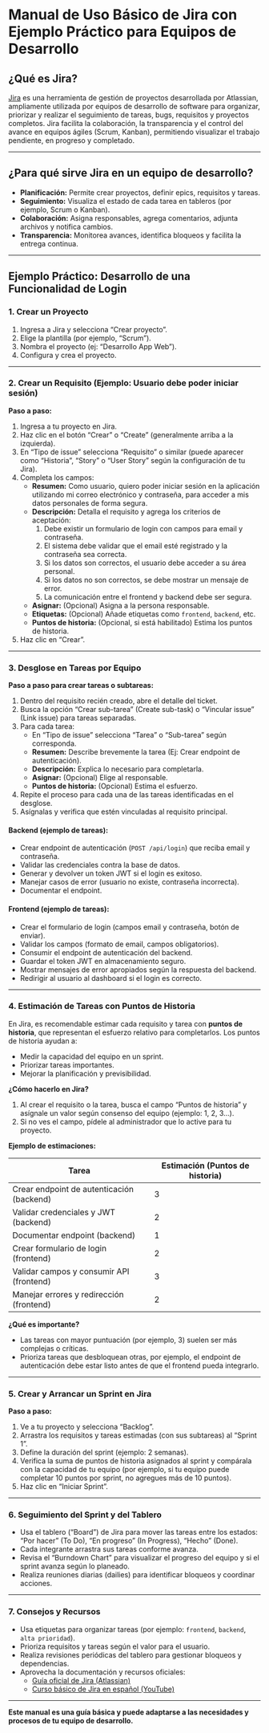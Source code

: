 # Manual de Uso Básico de Jira con Ejemplo Práctico para Equipos de Desarrollo

## ¿Qué es Jira?

[Jira](https://www.atlassian.com/software/jira) es una herramienta de gestión de proyectos desarrollada por Atlassian, ampliamente utilizada por equipos de desarrollo de software para organizar, priorizar y realizar el seguimiento de tareas, bugs, requisitos y proyectos completos. Jira facilita la colaboración, la transparencia y el control del avance en equipos ágiles (Scrum, Kanban), permitiendo visualizar el trabajo pendiente, en progreso y completado.

---

## ¿Para qué sirve Jira en un equipo de desarrollo?

- **Planificación:** Permite crear proyectos, definir epics, requisitos y tareas.
- **Seguimiento:** Visualiza el estado de cada tarea en tableros (por ejemplo, Scrum o Kanban).
- **Colaboración:** Asigna responsables, agrega comentarios, adjunta archivos y notifica cambios.
- **Transparencia:** Monitorea avances, identifica bloqueos y facilita la entrega continua.

---

## Ejemplo Práctico: Desarrollo de una Funcionalidad de Login

### 1. Crear un Proyecto

1. Ingresa a Jira y selecciona “Crear proyecto”.
2. Elige la plantilla (por ejemplo, “Scrum”).
3. Nombra el proyecto (ej: “Desarrollo App Web”).
4. Configura y crea el proyecto.

---

### 2. Crear un Requisito (Ejemplo: Usuario debe poder iniciar sesión)

**Paso a paso:**

1. Ingresa a tu proyecto en Jira.
2. Haz clic en el botón “Crear” o “Create” (generalmente arriba a la izquierda).
3. En “Tipo de issue” selecciona “Requisito” o similar (puede aparecer como “Historia”, “Story” o “User Story” según la configuración de tu Jira).
4. Completa los campos:
    - **Resumen:** Como usuario, quiero poder iniciar sesión en la aplicación utilizando mi correo electrónico y contraseña, para acceder a mis datos personales de forma segura.
    - **Descripción:** Detalla el requisito y agrega los criterios de aceptación:
        1. Debe existir un formulario de login con campos para email y contraseña.
        2. El sistema debe validar que el email esté registrado y la contraseña sea correcta.
        3. Si los datos son correctos, el usuario debe acceder a su área personal.
        4. Si los datos no son correctos, se debe mostrar un mensaje de error.
        5. La comunicación entre el frontend y backend debe ser segura.
    - **Asignar:** (Opcional) Asigna a la persona responsable.
    - **Etiquetas:** (Opcional) Añade etiquetas como `frontend`, `backend`, etc.
    - **Puntos de historia:** (Opcional, si está habilitado) Estima los puntos de historia.
5. Haz clic en “Crear”.

---

### 3. Desglose en Tareas por Equipo

**Paso a paso para crear tareas o subtareas:**

1. Dentro del requisito recién creado, abre el detalle del ticket.
2. Busca la opción “Crear sub-tarea” (Create sub-task) o “Vincular issue” (Link issue) para tareas separadas.
3. Para cada tarea:
    - En “Tipo de issue” selecciona “Tarea” o “Sub-tarea” según corresponda.
    - **Resumen:** Describe brevemente la tarea (Ej: Crear endpoint de autenticación).
    - **Descripción:** Explica lo necesario para completarla.
    - **Asignar:** (Opcional) Elige al responsable.
    - **Puntos de historia:** (Opcional) Estima el esfuerzo.
4. Repite el proceso para cada una de las tareas identificadas en el desglose.
5. Asígnalas y verifica que estén vinculadas al requisito principal.

#### Backend (ejemplo de tareas):
- Crear endpoint de autenticación (`POST /api/login`) que reciba email y contraseña.
- Validar las credenciales contra la base de datos.
- Generar y devolver un token JWT si el login es exitoso.
- Manejar casos de error (usuario no existe, contraseña incorrecta).
- Documentar el endpoint.

#### Frontend (ejemplo de tareas):
- Crear el formulario de login (campos email y contraseña, botón de enviar).
- Validar los campos (formato de email, campos obligatorios).
- Consumir el endpoint de autenticación del backend.
- Guardar el token JWT en almacenamiento seguro.
- Mostrar mensajes de error apropiados según la respuesta del backend.
- Redirigir al usuario al dashboard si el login es correcto.

---

### 4. Estimación de Tareas con Puntos de Historia

En Jira, es recomendable estimar cada requisito y tarea con **puntos de historia**, que representan el esfuerzo relativo para completarlos. Los puntos de historia ayudan a:

- Medir la capacidad del equipo en un sprint.
- Priorizar tareas importantes.
- Mejorar la planificación y previsibilidad.

**¿Cómo hacerlo en Jira?**

1. Al crear el requisito o la tarea, busca el campo “Puntos de historia” y asígnale un valor según consenso del equipo (ejemplo: 1, 2, 3...).
2. Si no ves el campo, pídele al administrador que lo active para tu proyecto.

**Ejemplo de estimaciones:**

| Tarea                                          | Estimación (Puntos de historia) |
|------------------------------------------------|-------------------------------|
| Crear endpoint de autenticación (backend)      | 3                             |
| Validar credenciales y JWT (backend)           | 2                             |
| Documentar endpoint (backend)                  | 1                             |
| Crear formulario de login (frontend)           | 2                             |
| Validar campos y consumir API (frontend)       | 3                             |
| Manejar errores y redirección (frontend)       | 2                             |

**¿Qué es importante?**
- Las tareas con mayor puntuación (por ejemplo, 3) suelen ser más complejas o críticas.
- Prioriza tareas que desbloquean otras, por ejemplo, el endpoint de autenticación debe estar listo antes de que el frontend pueda integrarlo.

---

### 5. Crear y Arrancar un Sprint en Jira

**Paso a paso:**

1. Ve a tu proyecto y selecciona “Backlog”.
2. Arrastra los requisitos y tareas estimadas (con sus subtareas) al “Sprint 1”.
3. Define la duración del sprint (ejemplo: 2 semanas).
4. Verifica la suma de puntos de historia asignados al sprint y compárala con la capacidad de tu equipo (por ejemplo, si tu equipo puede completar 10 puntos por sprint, no agregues más de 10 puntos).
5. Haz clic en “Iniciar Sprint”.

---

### 6. Seguimiento del Sprint y del Tablero

- Usa el tablero (“Board”) de Jira para mover las tareas entre los estados: “Por hacer” (To Do), “En progreso” (In Progress), “Hecho” (Done).
- Cada integrante arrastra sus tareas conforme avanza.
- Revisa el “Burndown Chart” para visualizar el progreso del equipo y si el sprint avanza según lo planeado.
- Realiza reuniones diarias (dailies) para identificar bloqueos y coordinar acciones.

---

### 7. Consejos y Recursos

- Usa etiquetas para organizar tareas (por ejemplo: `frontend`, `backend`, `alta prioridad`).
- Prioriza requisitos y tareas según el valor para el usuario.
- Realiza revisiones periódicas del tablero para gestionar bloqueos y dependencias.
- Aprovecha la documentación y recursos oficiales:
    - [Guía oficial de Jira (Atlassian)](https://support.atlassian.com/jira-software-cloud/docs/)
    - [Curso básico de Jira en español (YouTube)](https://www.youtube.com/results?search_query=jira+curso+español)

---

**Este manual es una guía básica y puede adaptarse a las necesidades y procesos de tu equipo de desarrollo.**